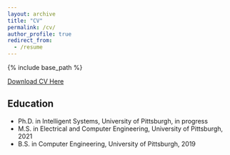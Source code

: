 ```yaml
---
layout: archive
title: "CV"
permalink: /cv/
author_profile: true
redirect_from:
  - /resume
---
```


{% include base_path %}

[Download CV Here](http://krbuettner.github.io/files/buettner_cv_dec2023.pdf)

## Education

* Ph.D. in Intelligent Systems, University of Pittsburgh, in progress
* M.S. in Electrical and Computer Engineering, University of Pittsburgh, 2021
* B.S. in Computer Engineering, University of Pittsburgh, 2019



